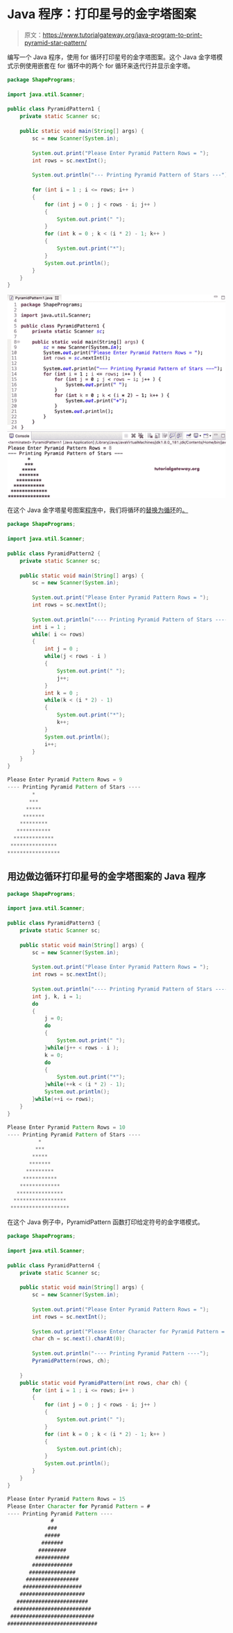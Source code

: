 # Java 程序：打印星号的金字塔图案

> 原文：<https://www.tutorialgateway.org/java-program-to-print-pyramid-star-pattern/>

编写一个 Java 程序，使用 for 循环打印星号的金字塔图案。这个 Java 金字塔模式示例使用嵌套在 for 循环中的两个 for 循环来迭代行并显示金字塔。

```java
package ShapePrograms;

import java.util.Scanner;

public class PyramidPattern1 {
	private static Scanner sc;

	public static void main(String[] args) {
		sc = new Scanner(System.in);

		System.out.print("Please Enter Pyramid Pattern Rows = ");
		int rows = sc.nextInt();

		System.out.println("--- Printing Pyramid Pattern of Stars ---");

		for (int i = 1 ; i <= rows; i++ ) 
		{
			for (int j = 0 ; j < rows - i; j++ ) 
			{
				System.out.print(" ");
			}
			for (int k = 0 ; k < (i * 2) - 1; k++ ) 
			{
				System.out.print("*");
			}
			System.out.println();
		}
	}
}
```

![Java Program to Print Pyramid Star Pattern 1](img/48656b9ed7c391136e3bb3ef7d08a08f.png)

在这个 Java 金字塔星号图案[程序](https://www.tutorialgateway.org/learn-java-programs/)中，我们将循环的[替换为循环](https://www.tutorialgateway.org/java-for-loop/)的[。](https://www.tutorialgateway.org/java-while-loop/)

```java
package ShapePrograms;

import java.util.Scanner;

public class PyramidPattern2 {
	private static Scanner sc;

	public static void main(String[] args) {
		sc = new Scanner(System.in);

		System.out.print("Please Enter Pyramid Pattern Rows = ");
		int rows = sc.nextInt();

		System.out.println("---- Printing Pyramid Pattern of Stars ----");
		int i = 1 ;
		while( i <= rows) 
		{
			int j = 0 ; 
			while(j < rows - i ) 
			{
				System.out.print(" ");
				j++;
			}
			int k = 0 ; 
			while(k < (i * 2) - 1) 
			{
				System.out.print("*");
				k++;
			}
			System.out.println();
			i++;
		}
	}
}
```

```java
Please Enter Pyramid Pattern Rows = 9
---- Printing Pyramid Pattern of Stars ----
        *
       ***
      *****
     *******
    *********
   ***********
  *************
 ***************
*****************
```

## 用边做边循环打印星号的金字塔图案的 Java 程序

```java
package ShapePrograms;

import java.util.Scanner;

public class PyramidPattern3 {
	private static Scanner sc;

	public static void main(String[] args) {
		sc = new Scanner(System.in);

		System.out.print("Please Enter Pyramid Pattern Rows = ");
		int rows = sc.nextInt();

		System.out.println("---- Printing Pyramid Pattern of Stars ----");
		int j, k, i = 1;
		do 
		{
			j = 0; 
			do 
			{
				System.out.print(" ");
			}while(j++ < rows - i );
			k = 0; 
			do
			{
				System.out.print("*");
			}while(++k < (i * 2) - 1);
			System.out.println();
		}while(++i <= rows);
	}
}
```

```java
Please Enter Pyramid Pattern Rows = 10
---- Printing Pyramid Pattern of Stars ----
          *
         ***
        *****
       *******
      *********
     ***********
    *************
   ***************
  *****************
 *******************
```

在这个 Java 例子中，PyramidPattern 函数打印给定符号的金字塔模式。

```java
package ShapePrograms;

import java.util.Scanner;

public class PyramidPattern4 {
	private static Scanner sc;

	public static void main(String[] args) {
		sc = new Scanner(System.in);

		System.out.print("Please Enter Pyramid Pattern Rows = ");
		int rows = sc.nextInt();

		System.out.print("Please Enter Character for Pyramid Pattern = ");
		char ch = sc.next().charAt(0);

		System.out.println("---- Printing Pyramid Pattern ----");
		PyramidPattern(rows, ch);

	}
	public static void PyramidPattern(int rows, char ch) {
		for (int i = 1 ; i <= rows; i++ ) 
		{
			for (int j = 0 ; j < rows - i; j++ ) 
			{
				System.out.print(" ");
			}
			for (int k = 0 ; k < (i * 2) - 1; k++ ) 
			{
				System.out.print(ch);
			}
			System.out.println();
		}
	}
}
```

```java
Please Enter Pyramid Pattern Rows = 15
Please Enter Character for Pyramid Pattern = #
---- Printing Pyramid Pattern ----
              #
             ###
            #####
           #######
          #########
         ###########
        #############
       ###############
      #################
     ###################
    #####################
   #######################
  #########################
 ###########################
#############################
```